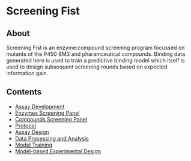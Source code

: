 # Screening Fist

## About

Screening Fist is an enzyme:compound screening program focussed on mutants of the P450 BM3 and pharamceutical compounds.
Binding data generated here is used to train a predictive binding model which itself is used to design subsequent screening rounds based on expected information gain.

## Contents

- [Assay Development](assay-dev.md)
- [Enzymes Screening Panel](enzymes.md)
- [Compounds Screening Panel](compounds.md)
- [Protocol](protocol.md)
- [Assay Design](assay-design.md)
- [Data Processing and Analysis](data.md)
- [Model Training](nn.md)
- [Model-based Experimental Design](al.md)
